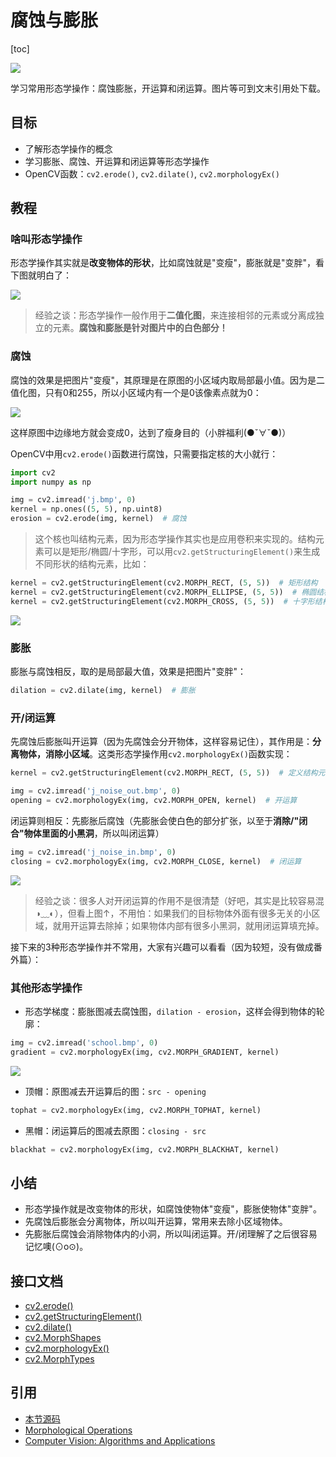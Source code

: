 # 腐蚀与膨胀

[toc]

![](https://gitee.com/tianzhendong/img/raw/master//images/cv2_understand_morphological.jpg)

学习常用形态学操作：腐蚀膨胀，开运算和闭运算。图片等可到文末引用处下载。

## 目标

* 了解形态学操作的概念
* 学习膨胀、腐蚀、开运算和闭运算等形态学操作
* OpenCV函数：`cv2.erode()`, `cv2.dilate()`, `cv2.morphologyEx()`

## 教程

### 啥叫形态学操作

形态学操作其实就是**改变物体的形状**，比如腐蚀就是"变瘦"，膨胀就是"变胖"，看下图就明白了：

![](https://gitee.com/tianzhendong/img/raw/master//images/cv2_understand_morphological.jpg)

> 经验之谈：形态学操作一般作用于**二值化图**，来连接相邻的元素或分离成独立的元素。**腐蚀和膨胀是针对图片中的白色部分！**

### 腐蚀

腐蚀的效果是把图片"变瘦"，其原理是在原图的小区域内取局部最小值。因为是二值化图，只有0和255，所以小区域内有一个是0该像素点就为0：

![](https://gitee.com/tianzhendong/img/raw/master//images/cv2_understand_erosion.jpg)

这样原图中边缘地方就会变成0，达到了瘦身目的（小胖福利\(●ˇ∀ˇ●\)）

OpenCV中用`cv2.erode()`函数进行腐蚀，只需要指定核的大小就行：

```python
import cv2
import numpy as np

img = cv2.imread('j.bmp', 0)
kernel = np.ones((5, 5), np.uint8)
erosion = cv2.erode(img, kernel)  # 腐蚀
```

> 这个核也叫结构元素，因为形态学操作其实也是应用卷积来实现的。结构元素可以是矩形/椭圆/十字形，可以用`cv2.getStructuringElement()`来生成不同形状的结构元素，比如：

```python
kernel = cv2.getStructuringElement(cv2.MORPH_RECT, (5, 5))  # 矩形结构
kernel = cv2.getStructuringElement(cv2.MORPH_ELLIPSE, (5, 5))  # 椭圆结构
kernel = cv2.getStructuringElement(cv2.MORPH_CROSS, (5, 5))  # 十字形结构
```

![](https://gitee.com/tianzhendong/img/raw/master//images/cv2_morphological_struct_element.jpg)

### 膨胀

膨胀与腐蚀相反，取的是局部最大值，效果是把图片"变胖"：

```python
dilation = cv2.dilate(img, kernel)  # 膨胀
```

### 开/闭运算

先腐蚀后膨胀叫开运算（因为先腐蚀会分开物体，这样容易记住），其作用是：**分离物体，消除小区域**。这类形态学操作用`cv2.morphologyEx()`函数实现：

```python
kernel = cv2.getStructuringElement(cv2.MORPH_RECT, (5, 5))  # 定义结构元素

img = cv2.imread('j_noise_out.bmp', 0)
opening = cv2.morphologyEx(img, cv2.MORPH_OPEN, kernel)  # 开运算
```

闭运算则相反：先膨胀后腐蚀（先膨胀会使白色的部分扩张，以至于**消除/"闭合"物体里面的小黑洞**，所以叫闭运算）

```python
img = cv2.imread('j_noise_in.bmp', 0)
closing = cv2.morphologyEx(img, cv2.MORPH_CLOSE, kernel)  # 闭运算
```

![](https://gitee.com/tianzhendong/img/raw/master//images/cv2_morphological_opening_closing.jpg)

> 经验之谈：很多人对开闭运算的作用不是很清楚（好吧，其实是比较容易混◑﹏◐），但看上图↑，不用怕：如果我们的目标物体外面有很多无关的小区域，就用开运算去除掉；如果物体内部有很多小黑洞，就用闭运算填充掉。

接下来的3种形态学操作并不常用，大家有兴趣可以看看（因为较短，没有做成番外篇）：

### 其他形态学操作

* 形态学梯度：膨胀图减去腐蚀图，`dilation - erosion`，这样会得到物体的轮廓：

```python
img = cv2.imread('school.bmp', 0)
gradient = cv2.morphologyEx(img, cv2.MORPH_GRADIENT, kernel)
```

![](https://gitee.com/tianzhendong/img/raw/master//images/cv2_morphological_gradient.jpg)

* 顶帽：原图减去开运算后的图：`src - opening`

```python
tophat = cv2.morphologyEx(img, cv2.MORPH_TOPHAT, kernel)
```

* 黑帽：闭运算后的图减去原图：`closing - src`

```python
blackhat = cv2.morphologyEx(img, cv2.MORPH_BLACKHAT, kernel)
```

## 小结

* 形态学操作就是改变物体的形状，如腐蚀使物体"变瘦"，膨胀使物体"变胖"。
* 先腐蚀后膨胀会分离物体，所以叫开运算，常用来去除小区域物体。
* 先膨胀后腐蚀会消除物体内的小洞，所以叫闭运算。开/闭理解了之后很容易记忆噢\(⊙o⊙\)。

## 接口文档

* [cv2.erode\(\)](https://docs.opencv.org/4.0.0/d4/d86/group__imgproc__filter.html#gaeb1e0c1033e3f6b891a25d0511362aeb)
* [cv2.getStructuringElement\(\)](https://docs.opencv.org/4.0.0/d4/d86/group__imgproc__filter.html#gac342a1bb6eabf6f55c803b09268e36dc)
* [cv2.dilate\(\)](https://docs.opencv.org/4.0.0/d4/d86/group__imgproc__filter.html#ga4ff0f3318642c4f469d0e11f242f3b6c)
* [cv2.MorphShapes](https://docs.opencv.org/4.0.0/d4/d86/group__imgproc__filter.html#gac2db39b56866583a95a5680313c314ad)
* [cv2.morphologyEx\(\)](https://docs.opencv.org/4.0.0/d4/d86/group__imgproc__filter.html#ga67493776e3ad1a3df63883829375201f)
* [cv2.MorphTypes](https://docs.opencv.org/4.0.0/d4/d86/group__imgproc__filter.html#ga7be549266bad7b2e6a04db49827f9f32)

## 引用

* [本节源码](https://github.com/codecwang/OpenCV-Python-Tutorial/tree/master/12-Erode-and-Dilate)
* [Morphological Operations](http://homepages.inf.ed.ac.uk/rbf/HIPR2/morops.htm)
* [Computer Vision: Algorithms and Applications](http://szeliski.org/Book/)

